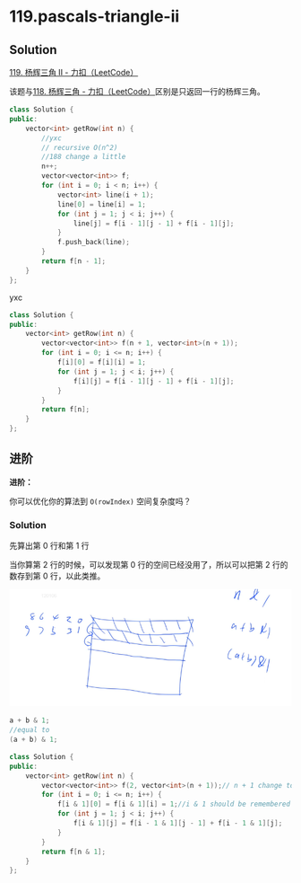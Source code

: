 # 119.pascals-triangle-ii

## Solution

[119. 杨辉三角 II - 力扣（LeetCode）](https://leetcode.cn/problems/pascals-triangle-ii/)

该题与[118. 杨辉三角 - 力扣（LeetCode）](https://leetcode.cn/problems/pascals-triangle/)区别是只返回一行的杨辉三角。

```cpp
class Solution {
public:
    vector<int> getRow(int n) {
        //yxc
        // recursive O(n^2)
        //188 change a little
        n++;
        vector<vector<int>> f;
        for (int i = 0; i < n; i++) {
            vector<int> line(i + 1);
            line[0] = line[i] = 1;
            for (int j = 1; j < i; j++) {
                line[j] = f[i - 1][j - 1] + f[i - 1][j];
            }
            f.push_back(line);
        }
        return f[n - 1];
    }
};
```

yxc

```cpp
class Solution {
public:
    vector<int> getRow(int n) {
        vector<vector<int>> f(n + 1, vector<int>(n + 1));
        for (int i = 0; i <= n; i++) {
            f[i][0] = f[i][i] = 1;
            for (int j = 1; j < i; j++) {
                f[i][j] = f[i - 1][j - 1] + f[i - 1][j];
            }
        }
        return f[n];
    }
};
```

## 进阶

**进阶：**

你可以优化你的算法到 `O(rowIndex)` 空间复杂度吗？

### Solution

先算出第 0 行和第 1 行

当你算第 2 行的时候，可以发现第 0 行的空间已经没用了，所以可以把第 2 行的数存到第 0 行，以此类推。

![image-20220621172429490](img/image-20220621172429490.png)

```cpp
a + b & 1;
//equal to
(a + b) & 1;
```

```cpp
class Solution {
public:
    vector<int> getRow(int n) {
        vector<vector<int>> f(2, vector<int>(n + 1));// n + 1 change to 2
        for (int i = 0; i <= n; i++) {
            f[i & 1][0] = f[i & 1][i] = 1;//i & 1 should be remembered
            for (int j = 1; j < i; j++) {
                f[i & 1][j] = f[i - 1 & 1][j - 1] + f[i - 1 & 1][j];
            }
        }
        return f[n & 1];
    }
};
```

